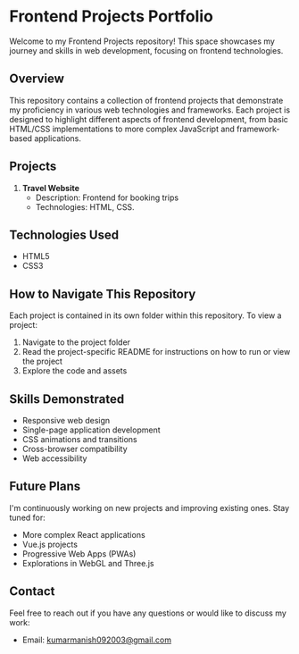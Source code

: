 # Frontend Projects Portfolio

Welcome to my Frontend Projects repository! This space showcases my journey and skills in web development, focusing on frontend technologies.

## Overview

This repository contains a collection of frontend projects that demonstrate my proficiency in various web technologies and frameworks. Each project is designed to highlight different aspects of frontend development, from basic HTML/CSS implementations to more complex JavaScript and framework-based applications.

## Projects

1. **Travel Website**
   - Description: Frontend for booking trips
   - Technologies: HTML, CSS.

## Technologies Used

- HTML5
- CSS3

## How to Navigate This Repository

Each project is contained in its own folder within this repository. To view a project:

1. Navigate to the project folder
2. Read the project-specific README for instructions on how to run or view the project
3. Explore the code and assets

## Skills Demonstrated

- Responsive web design
- Single-page application development
- CSS animations and transitions
- Cross-browser compatibility
- Web accessibility

## Future Plans

I'm continuously working on new projects and improving existing ones. Stay tuned for:

- More complex React applications
- Vue.js projects
- Progressive Web Apps (PWAs)
- Explorations in WebGL and Three.js

## Contact

Feel free to reach out if you have any questions or would like to discuss my work:

- Email: kumarmanish092003@gmail.com
